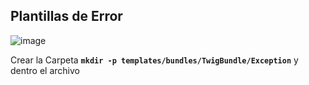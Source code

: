 ## Plantillas de Error

![image](https://user-images.githubusercontent.com/23094588/126192239-d9aa3dda-d6fc-4d74-9451-f2b510fba672.png)

Crear la Carpeta **`mkdir -p templates/bundles/TwigBundle/Exception`** y dentro el archivo 
